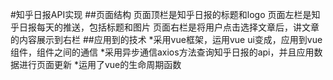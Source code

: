 #知乎日报API实现
##页面结构
页面顶栏是知乎日报的标题和logo
页面左栏是知乎日报每天的推送，包括标题和图片
页面右栏是将用户点击选择文章后，讲文章的内容展示到右栏
##应用到的技术
*采用vue框架，运用vue ui变成，应用到vue组件，组件之间的通信
*采用异步通信axios方法查询知乎日报的api，并且应用数据进行页面更新
*运用了vue的生命周期函数
